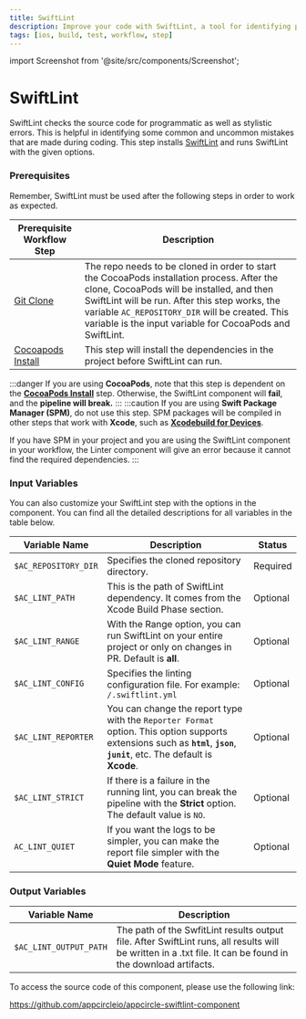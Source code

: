 ```yaml
---
title: SwiftLint
description: Improve your code with SwiftLint, a tool for identifying programmatic and stylistic errors. Prerequisites include Git Clone and Cocoapods Install.
tags: [ios, build, test, workflow, step]
---
```


import Screenshot from '@site/src/components/Screenshot';

# SwiftLint

SwiftLint checks the source code for programmatic as well as stylistic errors. This is helpful in identifying some common and uncommon mistakes that are made during coding. This step installs [SwiftLint](https://github.com/realm/SwiftLint/) and runs SwiftLint with the given options.

### Prerequisites

Remember, SwiftLint must be used after the following steps in order to work as expected.

| Prerequisite Workflow Step                                                                             | Description                                                                                                                                                                                                                                                                                               |
| ------------------------------------------------------------------------------------------------------ | --------------------------------------------------------------------------------------------------------------------------------------------------------------------------------------------------------------------------------------------------------------------------------------------------------- |
| [Git Clone](https://docs.appcircle.io/workflows/common-workflow-steps/#git-clone)                      | The repo needs to be cloned in order to start the CocoaPods installation process. After the clone, CocoaPods will be installed, and then SwiftLint will be run. After this step works, the variable `AC_REPOSITORY_DIR` will be created. This variable is the input variable for CocoaPods and SwiftLint. |
| [Cocoapods Install](https://docs.appcircle.io/workflows/ios-specific-workflow-steps#cocoapods-install) | This step will install the dependencies in the project before SwiftLint can run.                                                                                                                                                                                                                          |

<Screenshot url='https://cdn.appcircle.io/docs/assets/BE2613-lint_order.png' />

:::danger
If you are using **CocoaPods**, note that this step is dependent on the [**CocoaPods Install**](https://docs.appcircle.io/workflows/ios-specific-workflow-steps#cocoapods-install) step. Otherwise, the SwiftLint component will **fail**, and the **pipeline will break.**
:::
:::caution
If you are using **Swift Package Manager (SPM)**, do not use this step. SPM packages will be compiled in other steps that work with **Xcode**, such as [**Xcodebuild for Devices**](https://docs.appcircle.io/workflows/ios-specific-workflow-steps#xcodebuild-for-devices-archive--export).

If you have SPM in your project and you are using the SwiftLint component in your workflow, the Linter component will give an error because it cannot find the required dependencies.
:::

### Input Variables

You can also customize your SwiftLint step with the options in the component. You can find all the detailed descriptions for all variables in the table below.

<Screenshot url='https://cdn.appcircle.io/docs/assets/BE2613-lintInput.png' />

| Variable Name        | Description                                                                                                                                                                   | Status   |
| -------------------- | ----------------------------------------------------------------------------------------------------------------------------------------------------------------------------- | -------- |
| `$AC_REPOSITORY_DIR` | Specifies the cloned repository directory.                                                                                                                                    | Required |
| `$AC_LINT_PATH`      | This is the path of SwiftLint dependency. It comes from the Xcode Build Phase section.                                                                                        | Optional |
| `$AC_LINT_RANGE`     | With the Range option, you can run SwiftLint on your entire project or only on changes in PR. Default is **all**.                                                             | Optional |
| `$AC_LINT_CONFIG`    | Specifies the linting configuration file. For example: `/.swiftlint.yml`                                                                                                      | Optional |
| `$AC_LINT_REPORTER`  | You can change the report type with the `Reporter Format` option. This option supports extensions such as **`html`**, **`json`**, **`junit`**, etc. The default is **Xcode**. | Optional |
| `$AC_LINT_STRICT`    | If there is a failure in the running lint, you can break the pipeline with the **Strict** option. The default value is `NO`.                                                  | Optional |
| `AC_LINT_QUIET`      | If you want the logs to be simpler, you can make the report file simpler with the **Quiet Mode** feature.                                                                     | Optional |

### Output Variables

| Variable Name          | Description                                                                                                                                                 |
| ---------------------- | ----------------------------------------------------------------------------------------------------------------------------------------------------------- |
| `$AC_LINT_OUTPUT_PATH` | The path of the SwfitLint results output file. After SwiftLint runs, all results will be written in a .txt file. It can be found in the download artifacts. |

To access the source code of this component, please use the following link:

https://github.com/appcircleio/appcircle-swiftlint-component
